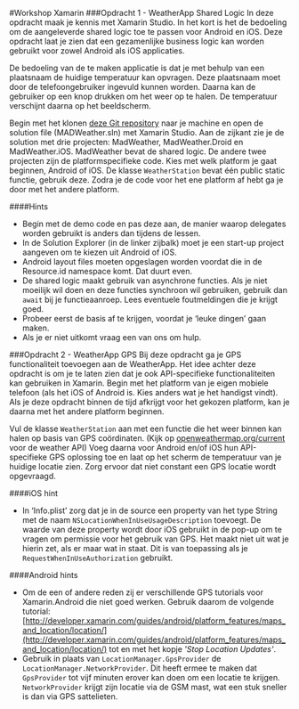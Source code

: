 #Workshop Xamarin
###Opdracht 1 - WeatherApp Shared Logic
In deze opdracht maak je kennis met Xamarin Studio. In het kort is het de bedoeling om de aangeleverde shared logic toe te passen voor Android en iOS. Deze opdracht laat je zien dat een gezamenlijke business logic kan worden gebruikt voor zowel Android als iOS applicaties.

De bedoeling van de te maken applicatie is dat je met behulp van een plaatsnaam de huidige temperatuur kan opvragen. Deze plaatsnaam moet door de telefoongebruiker ingevuld kunnen worden. Daarna kan de gebruiker op een knop drukken om het weer op te halen. De temperatuur verschijnt daarna op het beeldscherm.

Begin met het klonen [deze Git repository](https://github.com/nstapelbroek/MADWeather.git) naar je machine en open de solution file (MADWeather.sln) met Xamarin Studio. Aan de zijkant zie je de solution met drie projecten: MadWeather, MadWeather.Droid en MadWeather.iOS. MadWeather bevat de shared logic. De andere twee projecten zijn de platformspecifieke code. Kies met welk platform je gaat beginnen, Android of iOS. De klasse `WeatherStation` bevat één public static functie, gebruik deze. Zodra je de code voor het ene platform af hebt ga je door met het andere platform.

####Hints
* Begin met de demo code en pas deze aan, de manier waarop delegates worden gebruikt is anders dan tijdens de lessen.
* In de Solution Explorer (in de linker zijbalk) moet je een start-up project aangeven om te kiezen uit Android of iOS.
* Android layout files moeten opgeslagen worden voordat die in de Resource.id namespace komt. Dat duurt even.
* De shared logic maakt gebruik van asynchrone functies. Als je niet moeilijk wil doen en deze functies synchroon wil gebruiken, gebruik dan `await` bij je functieaanroep. Lees eventuele foutmeldingen die je krijgt goed.
* Probeer eerst de basis af te krijgen, voordat je ‘leuke dingen’ gaan maken.
* Als je er niet uitkomt vraag een van ons om hulp.

###Opdracht 2 - WeatherApp GPS
Bij deze opdracht ga je GPS functionaliteit toevoegen aan de WeatherApp. Het idee achter deze opdracht is om je te laten zien dat je ook API-specifieke functionaliteiten kan gebruiken in Xamarin. Begin met het platform van je eigen mobiele telefoon (als het iOS of Android is. Kies anders wat je het handigst vindt). Als je deze opdracht binnen de tijd afkrijgt voor het gekozen platform, kan je daarna met het andere platform beginnen.

Vul de klasse `WeatherStation` aan met een functie die het weer binnen kan halen op basis van GPS coördinaten. (Kijk op [openweathermap.org/current](openweathermap.org/current) voor de weather API) Voeg daarna voor Android en/of iOS hun API-specifieke GPS oplossing toe en laat op het scherm de temperatuur van je huidige locatie zien. Zorg ervoor dat niet constant een GPS locatie wordt opgevraagd.

####iOS hint
* In ‘Info.plist’ zorg dat je in de source een property van het type String met de naam `NSLocationWhenInUseUsageDescription` toevoegt. De waarde van deze property wordt door iOS gebruikt in de pop-up om te vragen om permissie voor het gebruik van GPS. Het maakt niet uit wat je hierin zet, als er maar wat in staat. Dit is van toepassing als je `RequestWhenInUseAuthorization` gebruikt.

####Android hints
* Om de een of andere reden zij er verschillende GPS tutorials voor Xamarin.Android die niet goed werken. Gebruik daarom de volgende tutorial: [http://developer.xamarin.com/guides/android/platform_features/maps_and_location/location/](http://developer.xamarin.com/guides/android/platform_features/maps_and_location/location/) tot en met het kopje *'Stop Location Updates'*.
* Gebruik in plaats van `LocationManager.GpsProvider` de `LocationManager.NetworkProvider`. Dit heeft ermee te maken dat `GpsProvider` tot vijf minuten erover kan doen om een locatie te krijgen. `NetworkProvider` krijgt zijn locatie via de GSM mast, wat een stuk sneller is dan via GPS sattelieten.

